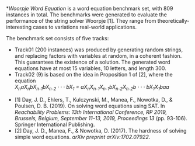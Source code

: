 **Woorpje Word Equation* is a word equation benchmark set, with 809 instances in total. The benchmarks were generated to evaluate the performance of the string solver Woorpje [1]. They range from theoretically-interesting cases to variations real-world applications.

The benchmark set consists of five tracks:
* Track01 (200 instances) was produced by generating random strings, and replacing factors with variables at random, in a coherent fashion. This guarantees the existence of a solution. The generated word equations have at most 15 variables, 10 letters, and length 300. 
* Track02 (9) is based on the idea in Proposition 1 of [2], where the equation    
_X<sub>n</sub>aX<sub>n</sub>bX<sub>n-1</sub>bX<sub>n-2</sub> · · · bX<sub>1</sub> = aX<sub>n</sub>X<sub>n-1</sub>X<sub>n-1</sub>bX<sub>n-2</sub>X<sub>n-2</sub>b · · · bX<sub>1</sub>X<sub>1</sub>baa_


- [1] Day, J. D., Ehlers, T., Kulczynski, M., Manea, F., Nowotka, D., & Poulsen, D. B. (2019). On solving word equations using SAT. In _Reachability Problems: 13th International Conference, RP 2019, Brussels, Belgium, September 11–13, 2019, Proceedings 13_ (pp. 93-106). Springer International Publishing.
- [2] Day, J. D., Manea, F., & Nowotka, D. (2017). The hardness of solving simple word equations. _arXiv preprint arXiv:1702.07922_.


